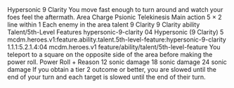 <ability>
  <name>Hypersonic</name>
  <cost>9 Clarity</cost>
  <flavor>You move fast enough to turn around and watch your foes feel the aftermath.</flavor>
  <keywords>
    <keyword>Area</keyword>
    <keyword>Charge</keyword>
    <keyword>Psionic</keyword>
    <keyword>Telekinesis</keyword>
  </keywords>
  <type>Main action</type>
  <distance>5 × 2 line within 1</distance>
  <target>Each enemy in the area</target>
  <metadata>
    <class>talent</class>
    <cost>9 Clarity</cost>
    <cost_amount>9</cost_amount>
    <cost_resource>Clarity</cost_resource>
    <feature_type>ability</feature_type>
    <file_dpath>Talent/5th-Level Features</file_dpath>
    <item_id>hypersonic-9-clarity</item_id>
    <item_index>04</item_index>
    <item_name>Hypersonic (9 Clarity)</item_name>
    <level>5</level>
    <scc>mcdm.heroes.v1:feature.ability.talent.5th-level-feature:hypersonic-9-clarity</scc>
    <scdc>1.1.1:5.2.1.4:04</scdc>
    <source>mcdm.heroes.v1</source>
    <type>feature/ability/talent/5th-level-feature</type>
  </metadata>
  <effects>
    <effect type="mundane">You teleport to a square on the opposite side of the area before making the power roll.</effect>
    <effect type="roll">
      <roll>Power Roll + Reason</roll>
      <t1>12 sonic damage</t1>
      <t2>18 sonic damage</t2>
      <t3>24 sonic damage</t3>
    </effect>
    <effect type="mundane" name="Strained">If you obtain a tier 2 outcome or better, you are slowed until the end of your turn and each target is slowed until the end of their turn.</effect>
  </effects>
</ability>
